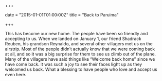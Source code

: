 +++

date = "2015-01-01T01:00:00Z"
title = "Back to Paruima"

+++

This has become our new home. The people have been so friendly and accepting to us. When we landed on January 1, our friend Shadrack Reuben, his grandson Reynaldo, and several other villagers met us on the airstrip. Most of the people didn’t actually know that we were coming back at all, and so it was a big surprise for them to see us climb out of the plane. Many of the villagers have said things like “Welcome back home” since we have come back. It was such a joy to see their faces light up as they welcomed us back. What a blessing to have people who love and accept us even here.